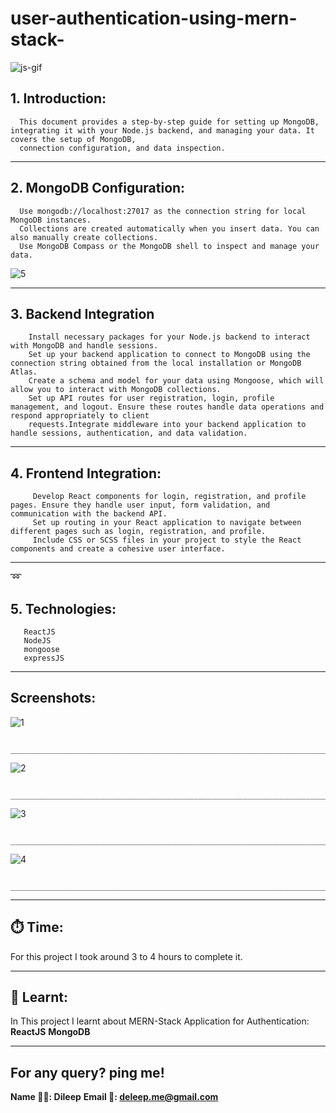 # user-authentication-using-mern-stack-


![js-gif](https://github.com/user-attachments/assets/1e699762-8ccc-4799-ae04-89906c7cc34b)


## 1. Introduction:
      This document provides a step-by-step guide for setting up MongoDB, integrating it with your Node.js backend, and managing your data. It covers the setup of MongoDB, 
      connection configuration, and data inspection.
__________________________________________________________________________________________________________________________________________________________________________

## 2. MongoDB Configuration:

      Use mongodb://localhost:27017 as the connection string for local MongoDB instances.
      Collections are created automatically when you insert data. You can also manually create collections.
      Use MongoDB Compass or the MongoDB shell to inspect and manage your data.

      
![5](https://github.com/user-attachments/assets/67ca110a-9a92-49d8-8c30-ffca9ce43c6f)

__________________________________________________________________________________________________________________________________________________________________________

## 3. Backend Integration
        Install necessary packages for your Node.js backend to interact with MongoDB and handle sessions.
        Set up your backend application to connect to MongoDB using the connection string obtained from the local installation or MongoDB Atlas.
        Create a schema and model for your data using Mongoose, which will allow you to interact with MongoDB collections.
        Set up API routes for user registration, login, profile management, and logout. Ensure these routes handle data operations and respond appropriately to client 
        requests.Integrate middleware into your backend application to handle sessions, authentication, and data validation.
        

___________________________________________________________________________________________________________________________________________________________________________

## 4. Frontend Integration:
         Develop React components for login, registration, and profile pages. Ensure they handle user input, form validation, and communication with the backend API.
         Set up routing in your React application to navigate between different pages such as login, registration, and profile.
         Include CSS or SCSS files in your project to style the React components and create a cohesive user interface.


____________________________________________________________________________________________________________________________________________________________________________
➿
## 5. Technologies:
       ReactJS
       NodeJS
       mongoose
       expressJS

____________________________________________________________________________________________________________________________________________________________________________
 
 ## Screenshots:
 
 ![1](https://github.com/user-attachments/assets/2900b01b-4516-4d80-9ddd-c539c6aeed4e)


                  _______________________________________________________________________________________________________________



![2](https://github.com/user-attachments/assets/fc9bb86d-2601-4744-9070-67ecbf291364)



                  _______________________________________________________________________________________________________________



![3](https://github.com/user-attachments/assets/5fac7ef5-655c-498a-a2ed-83bd39bc9693)




                  _______________________________________________________________________________________________________________





![4](https://github.com/user-attachments/assets/33fad89f-6528-4522-88ce-d0e618096f2d)




                  _______________________________________________________________________________________________________________




_______________________________________________________________________________________________________________________________________________________________________

## ⏱️ Time:
For this project I took around 3 to 4 hours to complete it.


______________________________________________________________________________________________________________________________________________________________________

## 🌈 Learnt:

In This project I learnt about MERN-Stack Application for Authentication:
**ReactJS**
**MongoDB**

_____________________________________________________________________________________________________________________________________________________________________

## For any query? ping me!
 **Name 👨‍💻: Dileep**
 **Email 📧: deleep.me@gmail.com**

 
